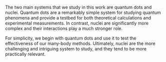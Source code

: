 The two main systems that we study in this work are quantum dots and nuclei.  Quantum dots are a remarkably simple system for studying quantum phenomena and provide a testbed for both theoretical calculations and experimental measurements.  In contrast, nuclei are significantly more complex and their interactions play a much stronger role.

For simplicity, we begin with quantum dots and use it to test the effectiveness of our many-body methods.  Ultimately, nuclei are the more challenging and intriguing system to study, and they tend to be more practically relevant.
